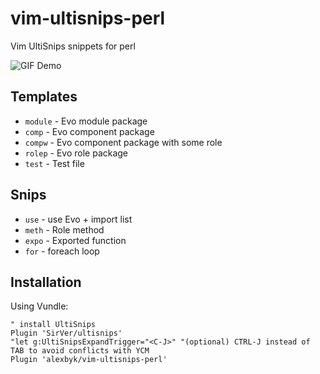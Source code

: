 # vim-ultisnips-perl
Vim  UltiSnips snippets for perl

![GIF Demo](https://raw.github.com/alexbyk/vim-ultisnips-perl/master/demo.gif)

## Templates
* `module` - Evo module package
* `comp` - Evo component package
* `compw` - Evo component package with some role
* `rolep` - Evo role package
* `test` - Test file

## Snips
* `use` - use Evo + import list
* `meth` - Role method
* `expo` - Exported function
* `for` - foreach loop

## Installation
Using Vundle:
```
" install UltiSnips
Plugin 'SirVer/ultisnips'
"let g:UltiSnipsExpandTrigger="<C-J>" "(optional) CTRL-J instead of TAB to avoid conflicts with YCM
Plugin 'alexbyk/vim-ultisnips-perl'
```

